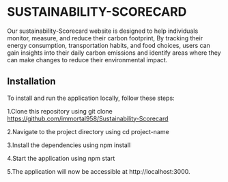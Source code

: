  # SUSTAINABILITY-SCORECARD
 
 Our sustainability-Scorecard website is designed to help individuals monitor, measure, and reduce their carbon footprint, By tracking their energy consumption, transportation habits, and food choices, users can gain insights into their daily carbon emissions and identify areas where they can make changes to reduce their environmental impact.
<h2>Installation</h2>
To install and run the application locally, follow these steps:

1.Clone this repository using git clone https://github.com/immortal958/Sustainability-Scorecard

2.Navigate to the project directory using cd project-name

3.Install the dependencies using npm install

4.Start the application using npm start

5.The application will now be accessible at http://localhost:3000.
